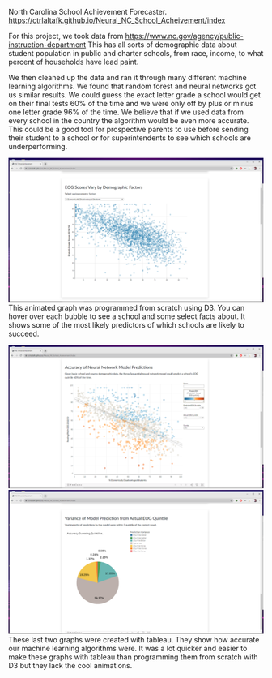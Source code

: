 North Carolina School Achievement Forecaster.
https://ctrlaltafk.github.io/Neural_NC_School_Acheivement/index

For this project, we took data from https://www.nc.gov/agency/public-instruction-department
This has all sorts of demographic data about student population in public and charter schools, from race, income, to what percent of households have lead paint.

We then cleaned up the data and ran it through many different machine learning algorithms. We found that random forest and neural networks got us similar results. We could guess the exact letter grade a school would get on their final tests 60% of the time and we were only off by plus or minus one letter grade 96% of the time. We believe that if we used data from every school in the country the algorithm would be even more accurate. This could be a good tool for prospective parents to use before sending their student to a school or for superintendents to see which schools are underperforming.

![](images/D3.png)
This animated graph was programmed from scratch using D3. You can hover over each bubble to see a school and some select facts about. It shows some of the most likely predictors of which schools are likely to succeed.

![](images/Tableau.png)
![](images/Tableau_pie.png)
These last two graphs were created with tableau. They show how accurate our machine learning algorithms were. It was a lot quicker and easier to make these graphs with tableau than programming them from scratch with D3 but they lack the cool animations.
